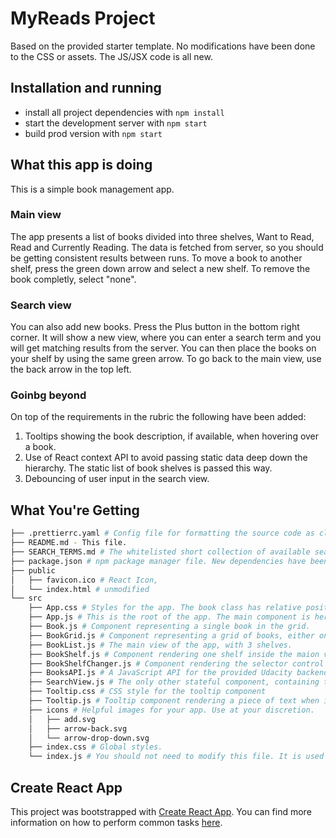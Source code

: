 # MyReads Project

Based on the provided starter template. No modifications have been done to the CSS or assets. The JS/JSX code is all new.

## Installation and running

* install all project dependencies with `npm install`
* start the development server with `npm start`
* build prod version with `npm start`

## What this app is doing

This is a simple book management app.

### Main view

The app presents a list of books divided into three shelves, Want to Read, Read and Currently Reading. The data is fetched from server, so you should be getting consistent results between runs. To move a book to another shelf, press the green down arrow and select a new shelf. To remove the book completly, select "none".

### Search view

You can also add new books. Press the Plus button in the bottom right corner. It will show a new view, where you can enter a search term and you will get matching results from the server. You can then place the books on your shelf by using the same green arrow. To go back to the main view, use the back arrow in the top left.

### Goinbg beyond

On top of the requirements in the rubric the following have been added:
1. Tooltips showing the book description, if available, when hovering over a book.
2. Use of React context API to avoid passing static data deep down the hierarchy. The static list of book shelves is passed this way.
3. Debouncing of user input in the search view.

## What You're Getting
```bash
├── .prettierrc.yaml # Config file for formatting the source code as close to Udacity requirements as possible.
├── README.md - This file.
├── SEARCH_TERMS.md # The whitelisted short collection of available search terms for you to use with your app.
├── package.json # npm package manager file. New dependencies have been added, namely lodash and react-router-dom.
├── public
│   ├── favicon.ico # React Icon,
│   └── index.html # unmodified
└── src
    ├── App.css # Styles for the app. The book class has relative positioning now, to allow better tooltip alignment.
    ├── App.js # This is the root of the app. The main component is here, along with the route switcher.
    ├── Book.js # Component representing a single book in the grid.
    ├── BookGrid.js # Component representing a grid of books, either on shelf or in book results.
    ├── BookList.js # The main view of the app, with 3 shelves.
    ├── BookShelf.js # Component rendering one shelf inside the maion view.
    ├── BookShelfChanger.js # Component rendering the selector control for moving a book between shelves.
    ├── BooksAPI.js # A JavaScript API for the provided Udacity backend. Instructions for the methods are below.
    ├── SearchView.js # The only other stateful component, containing the serach input and results.
    ├── Tooltip.css # CSS style for the tooltip component
    ├── Tooltip.js # Tooltip component rendering a piece of text when its parent is hovered.
    ├── icons # Helpful images for your app. Use at your discretion.
    │   ├── add.svg
    │   ├── arrow-back.svg
    │   └── arrow-drop-down.svg
    ├── index.css # Global styles. 
    └── index.js # You should not need to modify this file. It is used for DOM rendering only.
```

## Create React App

This project was bootstrapped with [Create React App](https://github.com/facebookincubator/create-react-app). You can find more information on how to perform common tasks [here](https://github.com/facebookincubator/create-react-app/blob/master/packages/react-scripts/template/README.md).
